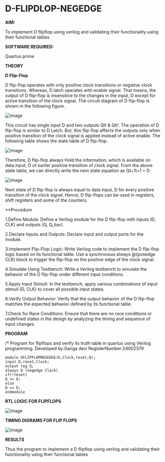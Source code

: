 # D-FLIPDLOP-NEGEDGE

**AIM:**

To implement  D flipflop using verilog and validating their functionality using their functional tables

**SOFTWARE REQUIRED:**

Quartus prime

**THEORY**

**D Flip-Flop**

D flip-flop operates with only positive clock transitions or negative clock transitions. Whereas, D latch operates with enable signal. That means, the output of D flip-flop is insensitive to the changes in the input, D except for active transition of the clock signal. The circuit diagram of D flip-flop is shown in the following figure.

![image](https://github.com/naavaneetha/D-FLIPDLOP-NEGEDGE/assets/154305477/48c81fe8-bc3f-40e7-95e2-519fc155ad51)

This circuit has single input D and two outputs Qtt & Qtt’. The operation of D flip-flop is similar to D Latch. But, this flip-flop affects the outputs only when positive transition of the clock signal is applied instead of active enable. The following table shows the state table of D flip-flop.

![image](https://github.com/naavaneetha/D-FLIPDLOP-NEGEDGE/assets/154305477/e5f3fda7-68ec-4a3a-a0a4-cf6f9cc4ab55)

Therefore, D flip-flop always Hold the information, which is available on data input, D of earlier positive transition of clock signal. From the above state table, we can directly write the next state equation as Qt+1t+1 = D

![image](https://github.com/naavaneetha/D-FLIPDLOP-NEGEDGE/assets/154305477/8592c0d8-2917-4142-91b9-d6c30dd891d2)

Next state of D flip-flop is always equal to data input, D for every positive transition of the clock signal. Hence, D flip-flops can be used in registers, shift registers and some of the counters.

**Procedure


1.Define Module: Define a Verilog module for the D flip-flop with inputs (D, CLK) and
outputs (Q, Q_bar).

2.Declare Inputs and Outputs: Declare input and output ports for the module.

3.Implement Flip-Flop Logic: Write Verilog code to implement the D flip-flop logic
based on its functional table. Use a synchronous always @(posedge CLK) block to
trigger the flip-flop on the positive edge of the clock signal.

4.Simulate Using Testbench: Write a Verilog testbench to simulate the behavior of the D
flip-flop under different input conditions.

5.Apply Input Stimuli: In the testbench, apply various combinations of input stimuli (D,
CLK) to cover all possible input states.

6.Verify Output Behavior: Verify that the output behavior of the D flip-flop matches the
expected behavior defined by its functional table.

7.Check for Race Conditions: Ensure that there are no race conditions or undefined
states in the design by analyzing the timing and sequence of input changes.


**PROGRAM**

/* Program for flipflops and verify its truth table in quartus using Verilog programming. Developed by:Ganga devi RegisterNumber:24002379

```
module DFLIPFLOPNEGEDGE(D,Clock,reset,Q);
input D,reset,Clock;
output reg Q;
always @ (negedge Clock)
if(!reset)
Q <= 0;
else
Q <= D;
endmodule
```


**RTL LOGIC FOR FLIPFLOPS**

![image](https://github.com/user-attachments/assets/bb05ba73-722e-4912-91ff-b4195fd2e1d5)



**TIMING DIGRAMS FOR FLIP FLOPS**

![image](https://github.com/user-attachments/assets/6479bf71-1a42-46d5-9131-bce84bbbd9f5)



**RESULTS**

 Thus the program to implement a D flipflop using verilog and validating their
functionality using their functional tables
